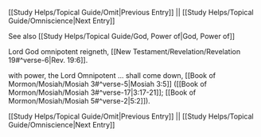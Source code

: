 [[Study Helps/Topical Guide/Omit|Previous Entry]]  ||  [[Study Helps/Topical Guide/Omniscience|Next Entry]]

 See also [[Study Helps/Topical Guide/God, Power of|God, Power of]]

 Lord God omnipotent reigneth, [[New Testament/Revelation/Revelation 19#^verse-6|Rev. 19:6]].

 with power, the Lord Omnipotent ... shall come down, [[Book of Mormon/Mosiah/Mosiah 3#^verse-5|Mosiah 3:5]] ([[Book of Mormon/Mosiah/Mosiah 3#^verse-17|3:17-21]]; [[Book of Mormon/Mosiah/Mosiah 5#^verse-2|5:2]]).

[[Study Helps/Topical Guide/Omit|Previous Entry]]  ||  [[Study Helps/Topical Guide/Omniscience|Next Entry]]